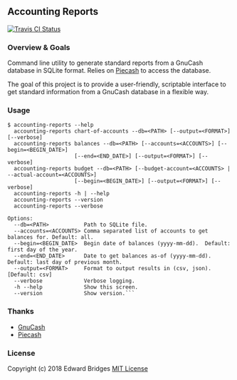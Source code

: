 ## Accounting Reports

[![Travis CI Status](https://travis-ci.org/ebridges/accounting-reports.png?branch=master)](https://travis-ci.org/ebridges/accounting-reports)

### Overview & Goals
Command line utility to generate standard reports from a GnuCash database in SQLite format.  Relies on [Piecash](https://github.com/sdementen/piecash) to access the database.

The goal of this project is to provide a user-friendly, scriptable interface to get standard information from a GnuCash database in a flexible way.

### Usage

```
$ accounting-reports --help
  accounting-reports chart-of-accounts --db=<PATH> [--output=<FORMAT>] [--verbose]
  accounting-reports balances --db=<PATH> [--accounts=<ACCOUNTS>] [--begin=<BEGIN_DATE>]
                     [--end=<END_DATE>] [--output=<FORMAT>] [--verbose]
  accounting-reports budget --db=<PATH> [--budget-account=<ACCOUNTS> | --actual-account=<ACCOUNTS>]
                     [--begin=<BEGIN_DATE>] [--output=<FORMAT>] [--verbose]
  accounting-reports -h | --help
  accounting-reports --version
  accounting-reports --verbose

Options:
  --db=<PATH>           Path to SQLite file.
  --accounts=<ACCOUNTS> Comma separated list of accounts to get balances for. Default: all.
  --begin=<BEGIN_DATE>  Begin date of balances (yyyy-mm-dd).  Default: first day of the year.
  --end=<END_DATE>      Date to get balances as-of (yyyy-mm-dd).  Default: last day of previous month.
  --output=<FORMAT>     Format to output results in (csv, json). [Default: csv]
  --verbose             Verbose logging.
  -h --help             Show this screen.
  --version             Show version.```
```

### Thanks

* [GnuCash](https://www.gnucash.org/)
* [Piecash](https://github.com/sdementen/piecash)

### License

Copyright (c) 2018 Edward Bridges
[MIT License](LICENSE)
